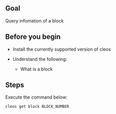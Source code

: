 ## Goal

Query infomation of a block

## Before you begin

* Install the currently supported version of cleos

* Understand the following:
  * What is a block

## Steps

Execute the command below:

```shell
cleos get block BLOCK_NUMBER
```